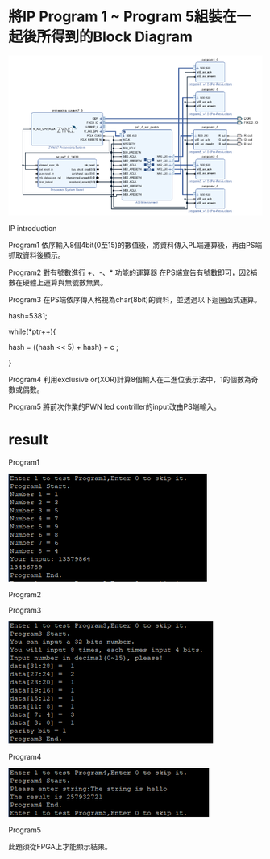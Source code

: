 # 將IP Program 1 ~ Program 5組裝在一起後所得到的Block Diagram

![image](https://github.com/FPGAGROUP2/2019_FPGA_Design_Group2/blob/master/Lab04/img/lab4%20block%20diagram.PNG)

IP introduction

Program1
依序輸入8個4bit(0至15)的數值後，將資料傳入PL端運算後，再由PS端抓取資料後顯示。

Program2
對有號數進行 +、-、* 功能的運算器
在PS端宣告有號數即可，因2補數在硬體上運算與無號數無異。

Program3
在PS端依序傳入格視為char(8bit)的資料，並透過以下迴圈函式運算。

hash=5381;

while(*ptr++){

hash = ((hash << 5) + hash) + c ; 

}

Program4
利用exclusive or(XOR)計算8個輸入在二進位表示法中，1的個數為奇數或偶數。

Program5
將前次作業的PWN led contriller的input改由PS端輸入。

# result

Program1

![image](https://github.com/FPGAGROUP2/2019_FPGA_Design_Group2/blob/master/Lab04/img/Program1.PNG)

Program2

Program3

![image](https://github.com/FPGAGROUP2/2019_FPGA_Design_Group2/blob/master/Lab04/img/Program3.PNG)

Program4

![image](https://github.com/FPGAGROUP2/2019_FPGA_Design_Group2/blob/master/Lab04/img/Program4.PNG)

Program5

此題須從FPGA上才能顯示結果。
